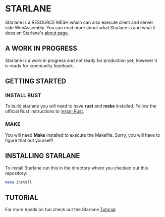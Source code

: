 # STARLANE
Starlane is a RESOURCE MESH which can also execute client and server side WebAssembly. You can read more about what Starlane is and what it does on Starlane's [about page](http://starlane.io/about/).

## A WORK IN PROGRESS 
Starlane is a work in progress and not ready for production yet, however it is ready for community feedback.


## GETTING STARTED

### INSTALL RUST
To build starlane you will need to have **rust** and **make** installed.  Follow the official Rust instructions to [install Rust](https://www.rust-lang.org/tools/install).

### MAKE
You will need **Make** installed to execute the Makefile.  Sorry, you will have to figure that out yourself!

## INSTALLING STARLANE
To install Starlane run this in the directory where you checked out this repository:

```bash
make install
```

## TUTORIAL
For more hands on fun check out the Starlane [Tutorial](http://starlane.io/docs/tutorial/). 

